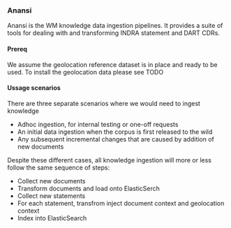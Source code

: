 ### Anansi
Anansi is the WM knowledge data ingestion pipelines. It provides a suite of tools for dealing with and transforming INDRA statement and DART CDRs.

#### Prereq
We assume the geolocation reference dataset is in place and ready to be used. To install the geolocation data please see TODO

#### Ussage scenarios
There are three separate scenarios where we would need to ingest knowledge
- Adhoc ingestion, for internal testing or one-off requests
- An initial data ingestion when the corpus is first released to the wild
- Any subsequent incremental changes that are caused by addition of new documents

Despite these different cases, all knowledge ingestion will more or less follow the same sequence of steps:
- Collect new documents
- Transform documents and load onto ElasticSerch
- Collect new statements
- For each statement, transfrom inject document context and geolocation context
- Index into ElasticSearch

